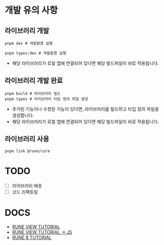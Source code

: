 # 개발 유의 사항

## 라이브러리 개발
```shell
pnpm dev # 개발환경 실행
```
```shell
pnpm types:dev # 개발환경 실행
```
- 해당 라이브러리가 로컬 앱에 연결되어 있다면 해당 빌드파일이 바로 적용됩니다.

## 라이브러리 개발 완료
```shell
pnpm build # 라이브러리 빌드
pnpm types # 라이브러리 타입 정의 파일 생성
```
- 추가된 기능이나 수정된 기능이 있다면, 라이브러리를 빌드하고 타입 정의 파일을 생성합니다.
- 해당 라이브러리가 로컬 앱에 연결되어 있다면 해당 빌드파일이 바로 적용됩니다.

## 라이브러리 사용
```shell
pnpm link @rune/core
```

# TODO
- [ ] 라이브러리 배포
- [ ] 코드 리팩토링

# DOCS
- [RUNE VIEW TUTORIAL](./docs/core/rune.View/튜토리얼.md)
- [RUNE VIEW TUTORIAL -> JS](./docs/core/rune.View/튜토리얼-js.md)
- [RUNE $ TUTORIAL](./docs/core/rune.$/튜토리얼.md)
